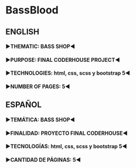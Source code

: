 # BassBlood

## ENGLISH󠁮󠁧󠁿
#### ▶️THEMATIC: BASS SHOP◀️
#### ▶️PURPOSE: FINAL CODERHOUSE PROJECT◀️
#### ▶️TECHNOLOGIES: html, css, scss y bootstrap 5◀️
#### ▶️NUMBER OF PAGES: 5◀️

## ESPAÑOL
#### ▶️TEMÁTICA: BASS SHOP◀️
#### ▶️FINALIDAD: PROYECTO FINAL CODERHOUSE◀️
#### ▶️TECNOLOGÍAS: html, css, scss y bootstrap 5◀️
#### ▶️CANTIDAD DE PÁGINAS: 5◀️
